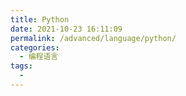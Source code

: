 ```yaml
---
title: Python
date: 2021-10-23 16:11:09
permalink: /advanced/language/python/
categories:
  - 编程语言
tags:
  - 
---
```

